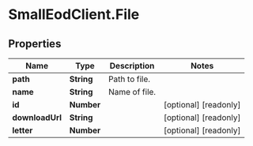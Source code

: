 # SmallEodClient.File

## Properties

Name | Type | Description | Notes
------------ | ------------- | ------------- | -------------
**path** | **String** | Path to file. | 
**name** | **String** | Name of file. | 
**id** | **Number** |  | [optional] [readonly] 
**downloadUrl** | **String** |  | [optional] [readonly] 
**letter** | **Number** |  | [optional] [readonly] 


